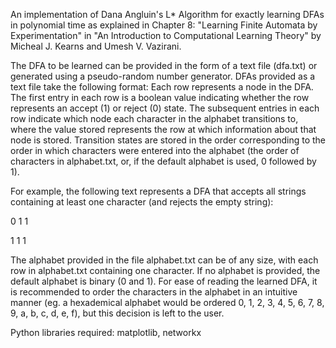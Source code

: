 An implementation of Dana Angluin's L* Algorithm for exactly learning DFAs in polynomial time as explained in Chapter 8: "Learning Finite Automata by Experimentation" in "An Introduction to Computational Learning Theory" by Micheal J. Kearns and Umesh V. Vazirani.

The DFA to be learned can be provided in the form of a text file (dfa.txt) or generated using a pseudo-random number generator. DFAs provided as a text file take the following format:
Each row represents a node in the DFA.
The first entry in each row is a boolean value indicating whether the row represents an accept (1) or reject (0) state.
The subsequent entries in each row indicate which node each character in the alphabet transitions to, where the value stored represents the row at which information about that node is stored. Transition states are stored in the order corresponding to the order in which characters were entered into the alphabet (the order of characters in alphabet.txt, or, if the default alphabet is used, 0 followed by 1).

For example, the following text represents a DFA that accepts all strings containing at least one character (and rejects the empty string):

0 1 1

1 1 1

The alphabet provided in the file alphabet.txt can be of any size, with each row in alphabet.txt containing one character. If no alphabet is provided, the default alphabet is binary (0 and 1). For ease of reading the learned DFA, it is recommended to order the characters in the alphabet in an intuitive manner (eg. a hexademical alphabet would be ordered 0, 1, 2, 3, 4, 5, 6, 7, 8, 9, a, b, c, d, e, f), but this decision is left to the user.

Python libraries required:
matplotlib, 
networkx
